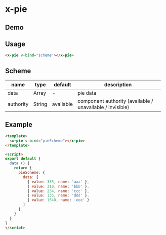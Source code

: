 # x-pie


## Demo
<!-- STORY -->

## Usage
```html
<x-pie v-bind="scheme"></x-pie>
```

## Scheme
| name      | type   | default   | description                                               |
| --------- | ------ | --------- | --------------------------------------------------------- |
| data      | Array  | -         | pie data                                                  |
| authority | String | available | component authority (available / unavailable / invisible) |


## Example
```html
<template>
  <x-pie v-bind="pieScheme"></x-pie>
</template>

<script>
export default {
  data () {
    return {
      pieScheme: {
        data: [
          { value: 335, name: 'aaa' },
          { value: 310, name: 'bbb' },
          { value: 234, name: 'ccc' },
          { value: 135, name: 'ddd' },
          { value: 1548, name: 'eee' }
        ]
      }
    }
  }
}
</script>
```